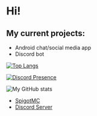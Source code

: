 # Hi!

## My current projects:
- Android chat/social media app
- Discord bot


[![Top Langs](https://github-readme-stats.vercel.app/api/top-langs/?username=JavaDevMC&layout=compat&theme=radical)](https://github.com/anuraghazra/github-readme-stats)

[![Discord Presence](https://lanyard.cnrad.dev/api/759334613335670805)](https://discord.com/users/759334613335670805)

![My GitHub stats](https://github-readme-stats.vercel.app/api?username=JavaDevMC&theme=radical&hide=contribs,prs)


- [SpigotMC](https://www.spigotmc.org/resources/authors/1620695/)
- [Discord Server](https://discord.gg/gbqF32Qsv2)
